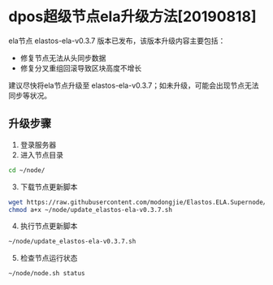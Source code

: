 # dpos超级节点ela升级方法[20190818]

ela节点 elastos-ela-v0.3.7 版本已发布，该版本升级内容主要包括：
- 修复节点无法从头同步数据
- 修复分叉重组回滚导致区块高度不增长

建议尽快将ela节点升级至 elastos-ela-v0.3.7；如未升级，可能会出现节点无法同步等状况。

## 升级步骤

1. 登录服务器
2. 进入节点目录

```bash
cd ~/node/
```

3. 下载节点更新脚本

```bash
wget https://raw.githubusercontent.com/modongjie/Elastos.ELA.Supernode/master/build/update_elastos-ela-v0.3.7.sh;
chmod a+x ~/node/update_elastos-ela-v0.3.7.sh
```

4. 执行节点更新脚本

```bash
~/node/update_elastos-ela-v0.3.7.sh
```

5. 检查节点运行状态

```bash
~/node/node.sh status
```